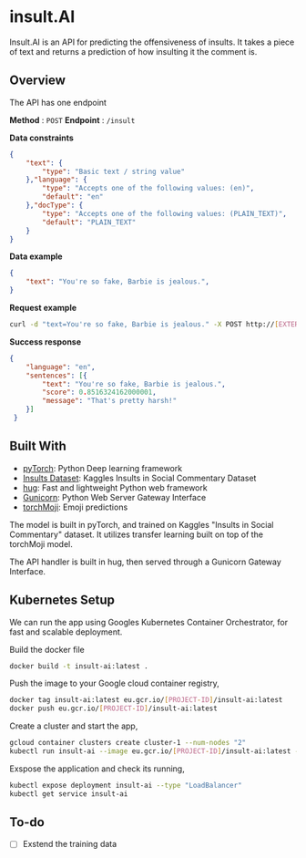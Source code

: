 # insult.AI

Insult.AI is an API for predicting the offensiveness of insults. It takes a piece of text and returns a prediction of how insulting it the comment is.  


## Overview 
The API has one endpoint 

**Method** : `POST`
**Endpoint** : `/insult`

**Data constraints**
```json
{
    "text": {
        "type": "Basic text / string value"
    },"language": {
        "type": "Accepts one of the following values: (en)",
        "default": "en"
    },"docType": {
        "type": "Accepts one of the following values: (PLAIN_TEXT)",
        "default": "PLAIN_TEXT"
    }
}
```

**Data example**
```json
{
	"text": "You're so fake, Barbie is jealous.",
}
```

**Request example**
```bash
curl -d "text=You're so fake, Barbie is jealous." -X POST http://[EXTERNAL_IP]:8000/insult
```

**Success response**

```json
{
    "language": "en", 
    "sentences": [{
        "text": "You're so fake, Barbie is jealous.", 
        "score": 0.8516324162000001, 
        "message": "That's pretty harsh!"
    }]
 }
```


## Built With 
* [pyTorch](https://pytorch.org/): Python Deep learning framework
* [Insults Dataset](https://www.kaggle.com/c/detecting-insults-in-social-commentary): Kaggles Insults in Social Commentary Dataset
* [hug](https://github.com/timothycrosley/hug): Fast and lightweight Python web framework
* [Gunicorn](http://gunicorn.org/): Python Web Server Gateway Interface
* [torchMoji](https://github.com/huggingface/torchMoji): Emoji predictions

The model is built in pyTorch, and trained on Kaggles "Insults in Social Commentary" dataset. It utilizes transfer learning built on top of the torchMoji model.

The API handler is built in hug, then served through a Gunicorn Gateway Interface.

## Kubernetes Setup 

We can run the app using Googles Kubernetes Container Orchestrator, for fast and scalable deployment.

Build the docker file 
```bash
docker build -t insult-ai:latest .
```
Push the image to your Google cloud container registry,
```bash
docker tag insult-ai:latest eu.gcr.io/[PROJECT-ID]/insult-ai:latest
docker push eu.gcr.io/[PROJECT-ID]/insult-ai:latest
```
Create a cluster and start the app,
```bash
gcloud container clusters create cluster-1 --num-nodes "2" 
kubectl run insult-ai --image eu.gcr.io/[PROJECT-ID]/insult-ai:latest --port 8000
```
Exspose the application and check its running,
```bash
kubectl expose deployment insult-ai --type "LoadBalancer"
kubectl get service insult-ai
```

## To-do
- [ ] Exstend the training data


